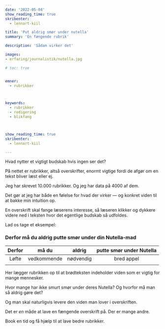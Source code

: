 ```yaml
---
date: '2022-05-04'
show_reading_time: true
skribenter:
  - lennart-kiil

title: 'Put aldrig smør under nutella'
summary: 'En fængende rubrik'

description: 'Sådan virker det'

images:
- erfaring/journalistik/nutella.jpg

# toc: true


emner:
  - rubrikker



keywords:
  - rubrikker
  - redigering
  - blikfang



show_reading_time: true
skribenter:
  - lennart-kiil

---
```




Hvad nytter et vigtigt budskab hvis ingen ser det?

På nettet er rubrikker, altså overskrifter, enormt vigtige fordi de afgør om en tekst bliver læst eller ej.

Jeg har skrevet 10.000 rubrikker. Og jeg har data på 4000 af dem.

Det gør at jeg har både en følelse for hvad der virker — og konkret viden til at bakke min intuition op.

En overskrift skal fange læserens interesse, så læseren klikker og dykkere videre ned i teksten hvor det egentlige budskab så udfoldes.


Lad os tage et eksempel:

### Derfor må du aldrig putte smør under din Nutella-mad

| Derfor            | må du       | aldrig     | putte smør under Nutella  |
| :---------------: | :---------: | :--------: | :-----------------------: |
| Løfte             | vedkommende | nødvendig  | bred appel                |
|                   |             |            |                           |

Her lægger rubrikken op til at brødteksten indeholder viden som er vigtig for mange mennesker.

Hvor mange har ikke smurt smør under deres Nutella? Og hvorfor må man så aldrig gøre det?

Og man skal naturligvis levere den viden man lover i overskriften.

Det er *en* måde at lave en fængende overskrift på. Der er mange andre.

Book en tid og få hjælp til at lave bedre rubrikker.
